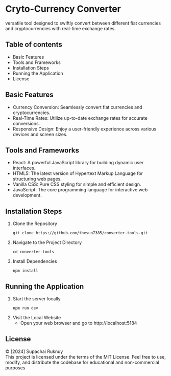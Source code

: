 # Cryto-Currency Converter

 versatile tool designed to swiftly convert between different fiat currencies and cryptocurrencies with real-time exchange rates.

## Table of contents
- Basic Features
- Tools and Frameworks
- Installation Steps
- Running the Application
- License

## Basic Features
- Currency Conversion: Seamlessly convert fiat currencies and cryptocurrencies.
- Real-Time Rates: Utilize up-to-date exchange rates for accurate conversions.
- Responsive Design: Enjoy a user-friendly experience across various devices and screen sizes.

## Tools and Frameworks
- React: A powerful JavaScript library for building dynamic user interfaces.
- HTML5: The latest version of Hypertext Markup Language for structuring web pages.
- Vanilla CSS: Pure CSS styling for simple and efficient design.
- JavaScript: The core programming language for interactive web development.

## Installation Steps
1. Clone the Repository
   ```
   git clone https://github.com/thesun7385/converter-tools.git
   ```
2. Navigate to the Project Directory
   ```
   cd converter-tools
   ```
3. Install Dependencies
   ```
   npm install
   ```

## Running the Application
1. Start the server locally
   ```
   npm run dev
   ```
2. Visit the Local Website
   - Open your web browser and go to http://localhost:5184

## License
© [2024] Supachai Ruknuy <br />
This project is licensed under the terms of the MIT License. Feel free to use, modify, and distribute the codebase for educational and non-commercial purposes
